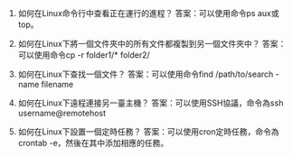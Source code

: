 

1. 如何在Linux命令行中查看正在運行的進程？
答案：可以使用命令ps aux或top。

2. 如何在Linux下將一個文件夾中的所有文件都複製到另一個文件夾中？
答案：可以使用命令cp -r folder1/* folder2/

3. 如何在Linux下查找一個文件？
答案：可以使用命令find /path/to/search -name filename

4. 如何在Linux下遠程連接另一臺主機？
答案：可以使用SSH協議，命令為ssh username@remotehost

5. 如何在Linux下設置一個定時任務？
答案：可以使用cron定時任務，命令為crontab -e，然後在其中添加相應的任務。